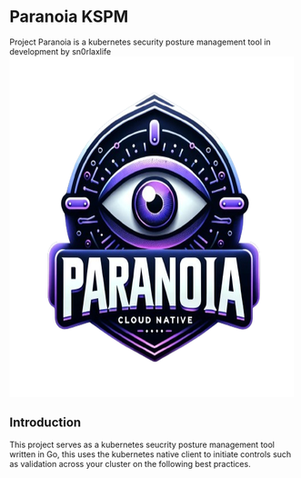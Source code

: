 # Paranoia KSPM
Project Paranoia is a kubernetes security posture management tool in development by sn0rlaxlife
<img src="https://github.com/sn0rlaxlife/paranoia/blob/main/paranoia-logo.png" alt="Paranoia" width="500" height="600">

## Introduction ##
This project serves as a kubernetes seucrity posture management tool written in Go, this uses the kubernetes native client to initiate controls such as validation across your cluster on the following best practices.
